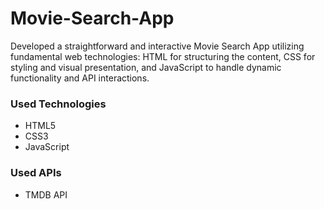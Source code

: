 # Movie-Search-App
Developed a straightforward and interactive Movie Search App utilizing fundamental web technologies: HTML for structuring the content, CSS for styling and visual presentation, and JavaScript to handle dynamic functionality and API interactions. 

<h3>Used Technologies</h3>
<ul>
  <li>HTML5</li>
  <li>CSS3</li>
  <li>JavaScript</li>
</ul>

<h3>Used APIs</h4>
<ul>
  <li>TMDB API</li>
</ul>
